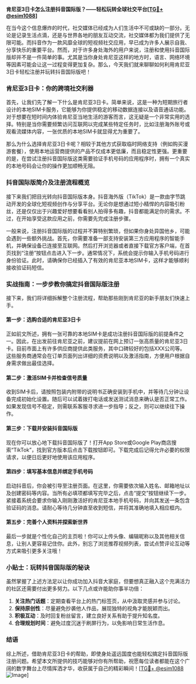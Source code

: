 **肯尼亚3日卡怎么注册抖音国际版？——轻松玩转全球社交平台[[TG💪+ @esim1088](https://t.me/s/esim1088)]**

在当今这个信息爆炸的时代，社交媒体已经成为人们生活中不可或缺的一部分。无论是记录生活点滴，还是与世界各地的朋友互动交流，社交媒体都为我们提供了无限可能。而抖音作为一款风靡全球的短视频社交应用，早已成为许多人展示自我、分享快乐的重要平台。然而，对于许多身处海外的用户来说，注册和使用抖音国际版却并不是一件简单的事。尤其是当你身处肯尼亚这样的地方时，语言、网络环境等因素可能会让这一过程变得更加复杂。那么，今天我们就来聊聊如何利用肯尼亚3日卡轻松注册并玩转抖音国际版吧！

### 肯尼亚3日卡：你的跨境社交利器

首先，让我们先了解一下什么是肯尼亚3日卡。简单来说，这是一种为短期旅行者设计的本地SIM卡服务，它能够为你提供稳定的移动数据连接以及语音通话功能。对于想要在短时间内体验肯尼亚当地生活的游客而言，这无疑是一个非常实用的选择。特别是当你需要频繁访问互联网以完成某些特定任务时，比如注册海外账号或观看流媒体内容，一张优质的本地SIM卡就显得尤为重要了。

那么为什么选择肯尼亚3日卡呢？相较于其他方式获取临时网络支持（例如购买漫游套餐），使用本地运营商提供的产品不仅成本更低廉，而且稳定性更强。更重要的是，在尝试注册抖音国际版这类需要验证手机号码的应用程序时，拥有一个真实的本地号码会让你的操作更加顺畅无阻。

### 抖音国际版简介及注册流程概览

接下来我们把目光转向抖音国际版本身。抖音海外版（TikTok）是一款由字节跳动开发的全球化短视频创作与分享平台。无论你是想通过短小精悍的内容吸引粉丝，还是仅仅出于兴趣爱好想要看看别人拍得多有趣，抖音都能满足你的需求。不过，在开始享受这款应用之前，你需要先完成注册步骤。

一般来说，注册抖音国际版的过程并不算特别繁琐，但如果你身处异国他乡，可能会遇到一些额外挑战。首先，你需要准备一部支持安装第三方应用程序的智能手机，并确保设备已连接至互联网。然后打开浏览器或者直接下载官方客户端，在首页找到“注册”按钮点击进入下一步。通常情况下，系统会提示你输入手机号码进行身份验证。此时，请确保你已经插入了有效的肯尼亚本地SIM卡，这样才能够顺利接收验证码短信。

### 实战指南：一步步教你搞定抖音国际版注册

接下来，我们将详细拆解整个注册流程，帮助那些刚到肯尼亚的新手朋友们快速上手。

#### 第一步：选购合适的肯尼亚3日卡

正如前文所述，拥有一张可靠的本地SIM卡是成功注册抖音国际版的前提条件之一。因此，在出发前往肯尼亚之前，建议提前在网上预订一张高质量的肯尼亚3日卡。目前市面上有许多供应商提供此类服务，其中口碑较好的包括XXX公司等。这些服务商通常会在订单页面列出详细的资费说明以及激活指南，方便用户根据自身需求做出最佳选择。

#### 第二步：激活SIM卡并检查信号质量

收到SIM卡后，请按照包装内附带的说明书正确安装到手机中，并等待几分钟让设备完成初始化设置。随后可以试着拨打电话或发送测试消息来确认是否正常工作。如果发现信号不稳定，则需联系客服寻求进一步指导；反之，则可以继续往下操作。

#### 第三步：下载并安装抖音国际版

现在你可以放心地下载抖音国际版了！打开App Store或Google Play商店搜索“TikTok”，找到官方版本后点击下载按钮即可。下载完成后记得允许必要的权限请求，以便日后更好地使用该应用程序。

#### 第四步：填写基本信息并绑定手机号码

启动抖音后，你会被引导至注册页面。在这里，你需要依次输入姓名、邮箱地址以及创建密码等内容。当所有必填项都填写完毕之后，点击“提交”按钮继续下一步。紧接着系统会要求你输入刚刚激活好的肯尼亚本地手机号码，并向其发送一条包含验证码的消息。请耐心等待几分钟直至收到短信，并将其准确地填入相应框内。

#### 第五步：完善个人资料并探索新世界

最后一步就是个性化自己的主页啦！你可以上传头像、编辑昵称以及其他相关信息，让别人更容易记住你。此外，别忘了浏览推荐视频列表，尝试点赞评论互动等方式来吸引更多关注哦！

### 小贴士：玩转抖音国际版的秘诀

虽然掌握了上述方法足以让你成功加入抖音大家庭，但要想真正融入这个充满活力的社区还需要付出更多努力。以下几点或许能助你事半功倍：

1. **关注热门话题**：定期查看平台上的热门标签页，从中汲取灵感并参与讨论。
2. **保持原创性**：尽量避免抄袭他人作品，展现独特的视角才能脱颖而出。
3. **积极互动**：及时回复粉丝留言，建立良好关系有助于提升知名度。
4. **合理规划时间**：避免过度沉迷于刷屏行为，以免影响日常生活作息。

### 结语

综上所述，借助肯尼亚3日卡的帮助，即使身处遥远国度也能轻松搞定抖音国际版注册问题。希望本文所提供的技巧能够对你有所帮助，祝愿每位读者都能在这个广阔的数字舞台上尽情挥洒才华，收获属于自己的精彩瞬间！[[TG💪+ @esim1088](https://t.me/s/esim1088) ![Image](https://i.postimg.cc/4NQfJmqS/Snipaste-2025-05-13-00-14-12.png)]